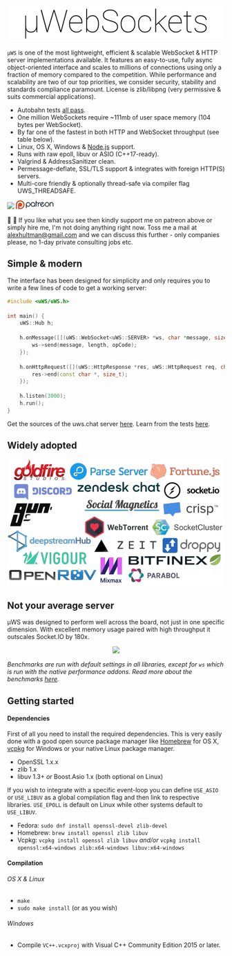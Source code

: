 <div align="center"><img src="misc/images/logo.png"/></div>

`µWS` is one of the most lightweight, efficient & scalable WebSocket & HTTP server implementations available. It features an easy-to-use, fully async object-oriented interface and scales to millions of connections using only a fraction of memory compared to the competition. While performance and scalability are two of our top priorities, we consider security, stability and standards compliance paramount. License is zlib/libpng (very permissive & suits commercial applications).


* Autobahn tests [all pass](http://htmlpreview.github.io/?https://github.com/uWebSockets/uWebSockets/blob/master/misc/autobahn/index.html).
* One million WebSockets require ~111mb of user space memory (104 bytes per WebSocket).
* By far one of the fastest in both HTTP and WebSocket throughput (see table below).
* Linux, OS X, Windows & [Node.js](http://github.com/uWebSockets/bindings) support.
* Runs with raw epoll, libuv or ASIO (C++17-ready).
* Valgrind & AddressSanitizer clean.
* Permessage-deflate, SSL/TLS support & integrates with foreign HTTP(S) servers.
* Multi-core friendly & optionally thread-safe via compiler flag UWS_THREADSAFE.

[![](https://api.travis-ci.org/uWebSockets/uWebSockets.svg?branch=master)](https://travis-ci.org/uWebSockets/uWebSockets) [![](misc/images/patreon.png)](https://www.patreon.com/uWebSockets)

:briefcase: :tophat: If you like what you see then kindly support me on patreon above or simply hire me, I'm not doing anything right now. Toss me a mail at alexhultman@gmail.com and we can discuss this further - only companies please, no 1-day private consulting jobs etc.

## Simple & modern
The interface has been designed for simplicity and only requires you to write a few lines of code to get a working server:
```c++
#include <uWS/uWS.h>

int main() {
    uWS::Hub h;

    h.onMessage([](uWS::WebSocket<uWS::SERVER> *ws, char *message, size_t length, uWS::OpCode opCode) {
        ws->send(message, length, opCode);
    });

    h.onHttpRequest([](uWS::HttpResponse *res, uWS::HttpRequest req, char *data, size_t length, size_t remainingBytes) {
        res->end(const char *, size_t);
    });

    h.listen(3000);
    h.run();
}
```
Get the sources of the uws.chat server [here](https://github.com/uWebSockets/website/blob/master/main.cpp). Learn from the tests [here](tests/main.cpp).

## Widely adopted
<div align="center"><img src="misc/images/adoption.png"/></div>

## Not your average server
µWS was designed to perform well across the board, not just in one specific dimension. With excellent memory usage paired with high throughput it outscales Socket.IO by 180x.

<div align="center"><img src="misc/images/overview.png"/></div>

*Benchmarks are run with default settings in all libraries, except for `ws` which is run with the native performance addons. Read more about the benchmarks [here](benchmarks).*

## Getting started
#### Dependencies
First of all you need to install the required dependencies. This is very easily done with a good open source package manager like [Homebrew](http://brew.sh) for OS X, [vcpkg](https://github.com/Microsoft/vcpkg) for Windows or your native Linux package manager.

* OpenSSL 1.x.x
* zlib 1.x
* libuv 1.3+ *or* Boost.Asio 1.x (both optional on Linux)

If you wish to integrate with a specific event-loop you can define `USE_ASIO` or `USE_LIBUV` as a global compilation flag and then link to respective libraries. `USE_EPOLL` is default on Linux while other systems default to `USE_LIBUV`.

* Fedora: `sudo dnf install openssl-devel zlib-devel`
* Homebrew: `brew install openssl zlib libuv`
* Vcpkg: `vcpkg install openssl zlib libuv` *and/or* `vcpkg install openssl:x64-windows zlib:x64-windows libuv:x64-windows`

#### Compilation
###### OS X & Linux
* `make`
* `sudo make install` (or as you wish)
###### Windows
* Compile `VC++.vcxproj` with Visual C++ Community Edition 2015 or later.
